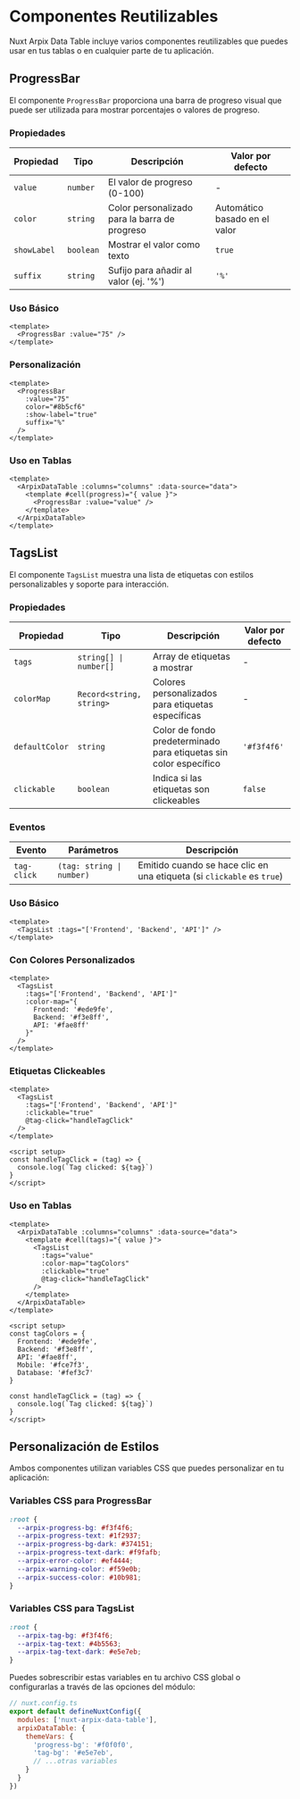 # Componentes Reutilizables

Nuxt Arpix Data Table incluye varios componentes reutilizables que puedes usar en tus tablas o en cualquier parte de tu aplicación.

## ProgressBar

El componente `ProgressBar` proporciona una barra de progreso visual que puede ser utilizada para mostrar porcentajes o valores de progreso.

### Propiedades

| Propiedad | Tipo | Descripción | Valor por defecto |
|-----------|------|-------------|-------------------|
| `value` | `number` | El valor de progreso (0-100) | - |
| `color` | `string` | Color personalizado para la barra de progreso | Automático basado en el valor |
| `showLabel` | `boolean` | Mostrar el valor como texto | `true` |
| `suffix` | `string` | Sufijo para añadir al valor (ej. '%') | `'%'` |

### Uso Básico

```vue
<template>
  <ProgressBar :value="75" />
</template>
```

### Personalización

```vue
<template>
  <ProgressBar 
    :value="75" 
    color="#8b5cf6" 
    :show-label="true" 
    suffix="%" 
  />
</template>
```

### Uso en Tablas

```vue
<template>
  <ArpixDataTable :columns="columns" :data-source="data">
    <template #cell(progress)="{ value }">
      <ProgressBar :value="value" />
    </template>
  </ArpixDataTable>
</template>
```

## TagsList

El componente `TagsList` muestra una lista de etiquetas con estilos personalizables y soporte para interacción.

### Propiedades

| Propiedad | Tipo | Descripción | Valor por defecto |
|-----------|------|-------------|-------------------|
| `tags` | `string[] \| number[]` | Array de etiquetas a mostrar | - |
| `colorMap` | `Record<string, string>` | Colores personalizados para etiquetas específicas | - |
| `defaultColor` | `string` | Color de fondo predeterminado para etiquetas sin color específico | `'#f3f4f6'` |
| `clickable` | `boolean` | Indica si las etiquetas son clickeables | `false` |

### Eventos

| Evento | Parámetros | Descripción |
|--------|------------|-------------|
| `tag-click` | `(tag: string \| number)` | Emitido cuando se hace clic en una etiqueta (si `clickable` es `true`) |

### Uso Básico

```vue
<template>
  <TagsList :tags="['Frontend', 'Backend', 'API']" />
</template>
```

### Con Colores Personalizados

```vue
<template>
  <TagsList 
    :tags="['Frontend', 'Backend', 'API']" 
    :color-map="{
      Frontend: '#ede9fe',
      Backend: '#f3e8ff',
      API: '#fae8ff'
    }" 
  />
</template>
```

### Etiquetas Clickeables

```vue
<template>
  <TagsList 
    :tags="['Frontend', 'Backend', 'API']" 
    :clickable="true"
    @tag-click="handleTagClick"
  />
</template>

<script setup>
const handleTagClick = (tag) => {
  console.log(`Tag clicked: ${tag}`)
}
</script>
```

### Uso en Tablas

```vue
<template>
  <ArpixDataTable :columns="columns" :data-source="data">
    <template #cell(tags)="{ value }">
      <TagsList 
        :tags="value" 
        :color-map="tagColors"
        :clickable="true"
        @tag-click="handleTagClick"
      />
    </template>
  </ArpixDataTable>
</template>

<script setup>
const tagColors = {
  Frontend: '#ede9fe',
  Backend: '#f3e8ff',
  API: '#fae8ff',
  Mobile: '#fce7f3',
  Database: '#fef3c7'
}

const handleTagClick = (tag) => {
  console.log(`Tag clicked: ${tag}`)
}
</script>
```

## Personalización de Estilos

Ambos componentes utilizan variables CSS que puedes personalizar en tu aplicación:

### Variables CSS para ProgressBar

```css
:root {
  --arpix-progress-bg: #f3f4f6;
  --arpix-progress-text: #1f2937;
  --arpix-progress-bg-dark: #374151;
  --arpix-progress-text-dark: #f9fafb;
  --arpix-error-color: #ef4444;
  --arpix-warning-color: #f59e0b;
  --arpix-success-color: #10b981;
}
```

### Variables CSS para TagsList

```css
:root {
  --arpix-tag-bg: #f3f4f6;
  --arpix-tag-text: #4b5563;
  --arpix-tag-text-dark: #e5e7eb;
}
```

Puedes sobrescribir estas variables en tu archivo CSS global o configurarlas a través de las opciones del módulo:

```js
// nuxt.config.ts
export default defineNuxtConfig({
  modules: ['nuxt-arpix-data-table'],
  arpixDataTable: {
    themeVars: {
      'progress-bg': '#f0f0f0',
      'tag-bg': '#e5e7eb',
      // ...otras variables
    }
  }
})
```
